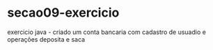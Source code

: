 # secao09-exercicio
exercicio java - criado um conta bancaria com cadastro de usuadio e operações deposita e saca
